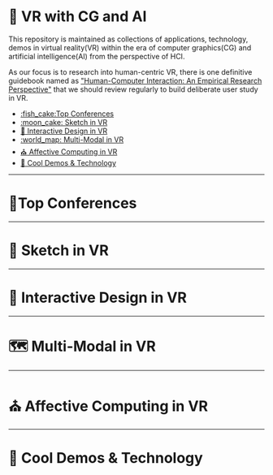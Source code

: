 <!-- omit in toc -->
# :robot: VR with CG and AI

This repository is maintained as collections of applications, technology, demos in virtual reality(VR) within the era of computer graphics(CG) and artificial intelligence(AI) from the perspective of HCI.

As our focus is to research into human-centric VR, there is one definitive guidebook named as ["Human-Computer Interaction: An Empirical Research Perspective"](https://www.amazon.com/Human-Computer-Interaction-Empirical-Research-Perspective/dp/0124058655) that we should review regularly to build deliberate user study in VR.

- [:fish\_cake:Top Conferences](#fish_caketop-conferences)
- [:moon\_cake: Sketch in VR](#moon_cake-sketch-in-vr)
- [:compass: Interactive Design in VR](#compass-interactive-design-in-vr)
- [:world\_map: Multi-Modal in VR](#world_map-multi-modal-in-vr)
- [:church: Affective Computing in VR](#church-affective-computing-in-vr)
- [:beer: Cool Demos \& Technology](#beer-cool-demos--technology)


---
# :fish_cake:Top Conferences


---
# :moon_cake: Sketch in VR

---
# :compass: Interactive Design in VR

---
# :world_map: Multi-Modal in VR

---
# :church: Affective Computing in VR

---
# :beer: Cool Demos & Technology



